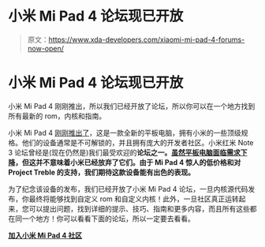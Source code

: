 # 小米 Mi Pad 4 论坛现已开放

> 原文：<https://www.xda-developers.com/xiaomi-mi-pad-4-forums-now-open/>

# 小米 Mi Pad 4 论坛现已开放

小米 Mi Pad 4 刚刚推出，所以我们已经开放了论坛，所以你可以在一个地方找到所有最新的 rom，内核和指南。

小米 Mi Pad 4 [刚刚推出了](https://www.xda-developers.com/xiaomi-mi-pad-4-official-specifications-features/)，这是一款全新的平板电脑，拥有小米的一些顶级规格。他们的设备通常是不可解锁的，并且拥有庞大的开发者社区。小米红米 Note 3 论坛曾经是(现在仍然是)我们最受欢迎的**论坛之一。[虽然平板电脑面临需求下降](https://www.xda-developers.com/idc-q3-2017-tablet-market-decline/)，但这并不意味着小米已经放弃了它们。由于 Mi Pad 4 惊人的低价格和对 Project Treble 的支持，我们期待这款设备能有出色的表现。**

为了纪念该设备的发布，我们已经开放了小米 Mi Pad 4 论坛，一旦内核源代码发布，你最终将能够找到自定义 rom 和自定义内核！此外，一旦社区真正运转起来，您可以提出问题，找到详细的提示、技巧、指南和更多内容，而且所有这些都在同一个地方！你可以看看下面的论坛，所以一定要去看看。

[**加入小米 Mi Pad 4 社区**](https://forum.xda-developers.com/mi-pad-4)